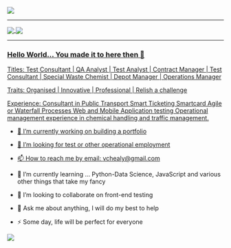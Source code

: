<a href="https://www.linkedin.com/in/vincenthealy/" imageanchor="1"><img align="center" src="https://github.com/vchealy/vchealy/blob/main/VC%20HEALY%20MAKing%20LIFE%20BEtter.png"></a>
<hr>
<a href="https://hashnode.com/@vchealy/joinme" imageanchor="1"><img align="center" src="https://github.com/vchealy/vchealy/blob/main/brand-full.png"></a><a class="twitter-follow-button" data-size="large" data-show-count="false" href="https://twitter.com/VincentCHealy?ref_src=twsrc%5Etfw;" > <img align="center" src="https://img.shields.io/badge/twitter-%231DA1F2.svg?&amp;style=for-the-badge&amp;logo=twitter&amp;logoColor=white" style="max-width:100%;" </a>
<hr>

### Hello World... You made it to here then 👋

Titles:
Test Consultant | QA Analyst | Test Analyst | Contract Manager | Test Consultant | Special Waste Chemist | Depot Manager | Operations Manager

Traits:
Organised | Innovative | Professional | Relish a challenge

Experience:
Consultant in Public Transport Smart Ticketing Smartcard
Agile or Waterfall Processes
Web and Mobile Application testing
Operational management experience in chemical handling and traffic management.


- 🔭 I’m currently working on building a portfolio
- 🤔 I’m looking for test or other operational  employment
- 📫 How to reach me by email: vchealy@gmail.com

- 🌱 I’m currently learning ... Python-Data Science,  JavaScript and various other things that take my fancy
- 👯 I’m looking to collaborate on front-end testing
- 💬 Ask me about anything, I will do my best to help
- ⚡ Some day, life will be perfect for everyone

<img align="center" src="https://github-readme-stats.vercel.app/api/top-langs/?username=vchealy&amp;layout=compact%22%20style=%22max-width:100%%20padding-right: 20px;">
